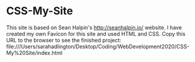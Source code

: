 # CSS-My-Site 
This site is based on Sean Halpin's http://seanhalpin.io/ website.
I have created my own Favicon for this site and used HTML and CSS. Copy this URL to the browser to see the finished project: file:///Users/sarahadlington/Desktop/Coding/WebDevelopment2020/CSS-My%20Site/index.html

